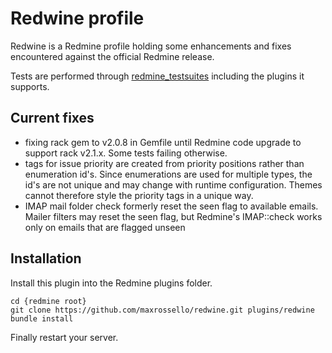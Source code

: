 # Redwine profile

Redwine is a Redmine profile holding some enhancements and fixes encountered against the official Redmine release.

Tests are performed through [redmine_testsuites](https://github.com/maxrossello/redmine_testsuites) including the plugins it supports.

## Current fixes

* fixing rack gem to v2.0.8 in Gemfile until Redmine code upgrade to support rack v2.1.x. Some tests failing otherwise.
* tags for issue priority are created from priority positions rather than enumeration id's. 
  Since enumerations are used for multiple types, the id's are not unique and may change with runtime configuration. Themes cannot therefore style the priority tags in a unique way.
* IMAP mail folder check formerly reset the seen flag to available emails.
  Mailer filters may reset the seen flag, but Redmine's IMAP::check works only on emails that are flagged unseen

## Installation

Install this plugin into the Redmine plugins folder.

    cd {redmine root}
    git clone https://github.com/maxrossello/redwine.git plugins/redwine
    bundle install

Finally restart your server.

